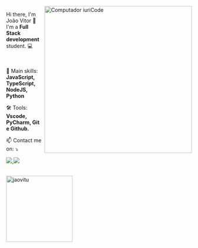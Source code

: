 <img src="https://raw.githubusercontent.com/MicaelliMedeiros/micaellimedeiros/master/image/computer-illustration.png" min-width="400px" max-width="400px" width="400px" align="right" alt="Computador iuriCode">

<p align="left"> 
    Hi there, I'm João Vitor 👋<br>
    I'm a <strong>Full Stack development</strong> student. 💻
</p>

<br>

<p align="left">
  🚀 Main skills: <strong>JavaScript, TypeScript, NodeJS, Python</strong>
</p>

<p align="left">
  🛠️ Tools: <strong>Vscode, PyCharm, Git e Github.</strong>
</p>

<p align="left">
  📫 Contact me on: ⤵️
</p>

<p align="left">
    <a target="_blank" href="https://www.linkedin.com/in/jaovitu/" alt="Linkedin">
    <img src="https://img.shields.io/badge/-Linkedin-6610F2?style=for-the-badge&logo=Linkedin&logoColor=FFFFFF&link=https://https://www.linkedin.com/in/jaovitu/"/>
  </a>

  <a target="_blank" href="mailto:jvgomes.dev@gmail.com" alt="Discord">
    <img src="https://img.shields.io/badge/-Gmail-6610F2?style=for-the-badge&logo=Gmail&logoColor=FFFFFF&link=mailto:jvgomes.dev@gmail.com"/>
  </a>
</p>

<br>

<div>
  <img align="left" style="margin-right: 10px; height: 180px" src="https://github-readme-stats.vercel.app/api?username=jaovitu&show_icons=true&locale=en&theme=dracula" alt="jaovitu" />
</div>
